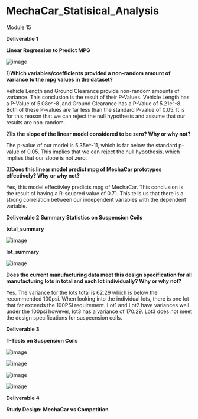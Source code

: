 # MechaCar_Statisical_Analysis
Module 15

**Deliverable 1**

**Linear Regression to Predict MPG**

![image](https://user-images.githubusercontent.com/96017493/163722045-6a4562fb-99a6-4286-92f5-084dd40ea014.png)

1)**Which variables/coefficients provided a non-random amount of variance to the mpg values in the dataset?**

Vehicle Length and Ground Clearance provide non-random amounts of variance. This conclusion is the result of their P-Values. Vehicle Length has a P-Value of 5.08e^-8 ,and Ground Clearance has a P-Value of 5.21e^-8. Both of these P-values are far less than the standard P-value of 0.05. It is for this reason that we can reject the null hypothesis and assume that our results are non-random. 

2)**Is the slope of the linear model considered to be zero? Why or why not?**

The p-value of our model is 5.35e^-11, which is far below the standard p-value of 0.05. This implies that we can reject the null hypothesis, which implies that our slope is not zero. 

3)**Does this linear model predict mpg of MechaCar prototypes effectively? Why or why not?**

Yes, this model effectivley predicts mpg of MechaCar. This conclusion is the result of having a R-squared value of 0.71. This tells us that there is a strong correlation between our independent variables with the dependent variable. 




**Deliverable 2**
**Summary Statistics on Suspension Coils**

**total_summary**

![image](https://user-images.githubusercontent.com/96017493/163723770-9cf4e611-be8d-4fc9-a476-8636b4a5391a.png)

**lot_summary**

![image](https://user-images.githubusercontent.com/96017493/163723819-ca2dca2c-c9d2-47fc-9c25-97a9e1712990.png)

**Does the current manufacturing data meet this design specification for all manufacturing lots in total and each lot individually? Why or why not?**

Yes. The variance for the lots total is 62.29 which is below the recommended 100psi. When looking into the individual lots, there is one lot that far exceeds the 100PSI requirement. Lot1 and Lot2 have variances well under the 100psi however, lot3 has a variance of 170.29. Lot3 does not meet the design specifications for suspecnsion coils. 

**Deliverable 3**

**T-Tests on Suspension Coils**

![image](https://user-images.githubusercontent.com/96017493/163725122-28af63b2-6399-4dab-9f63-ec0cc57b9f41.png)

![image](https://user-images.githubusercontent.com/96017493/163725158-9c93dc51-8092-41ce-8247-0bb00c92495a.png)

![image](https://user-images.githubusercontent.com/96017493/163725192-99a15ccb-6e20-4c6e-bae2-9f1ef74fe411.png)

![image](https://user-images.githubusercontent.com/96017493/163725221-4571c5af-6fa2-4643-844c-0340b84075cf.png)




**Deliverable 4**

**Study Design: MechaCar vs Competition**


